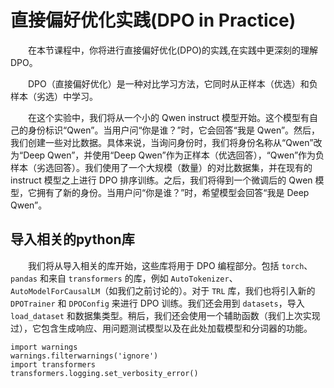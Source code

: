 # 直接偏好优化实践(DPO in Practice)

&emsp;&emsp;在本节课程中，你将进行直接偏好优化(DPO)的实践,在实践中更深刻的理解DPO。

&emsp;&emsp;DPO（直接偏好优化）是一种对比学习方法，它同时从正样本（优选）和负样本（劣选）中学习。  

&emsp;&emsp;在这个实验中，我们将从一个小的 Qwen instruct 模型开始。这个模型有自己的身份标识“Qwen”。当用户问“你是谁？”时，它会回答“我是 Qwen”。然后，我们创建一些对比数据。具体来说，当询问身份时，我们将身份名称从“Qwen”改为“Deep Qwen”，并使用“Deep Qwen”作为正样本（优选回答），“Qwen”作为负样本（劣选回答）。我们使用了一个大规模（数量）的对比数据集，并在现有的 instruct 模型之上进行 DPO 排序训练。之后，我们将得到一个微调后的 Qwen 模型，它拥有了新的身份。当用户问“你是谁？”时，希望模型会回答“我是 Deep Qwen”。
[](https://github.com/datawhalechina/Post-training-of-LLMs/blob/18ad0f15a868d27a255f232d0fd886d9acecdd5f/docs/images/DPO%20in%20Practice.png)

## 导入相关的python库
&emsp;&emsp;我们将从导入相关的库开始，这些库将用于 DPO 编程部分。包括 `torch`、`pandas` 和来自 `transformers` 的库，例如 `AutoTokenizer`、`AutoModelForCausalLM`（如我们之前讨论的）。对于 `TRL` 库，我们也将引入新的 `DPOTrainer` 和 `DPOConfig` 来进行 DPO 训练。我们还会用到 `datasets`，导入 `load_dataset` 和数据集类型。稍后，我们还会使用一个辅助函数（我们上次实现过），它包含生成响应、用问题测试模型以及在此处加载模型和分词器的功能。
```
import warnings
warnings.filterwarnings('ignore')
import transformers
transformers.logging.set_verbosity_error()
```